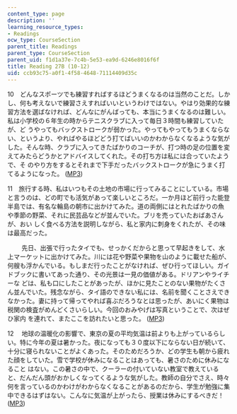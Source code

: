 ```yaml
---
content_type: page
description: ''
learning_resource_types:
- Readings
ocw_type: CourseSection
parent_title: Readings
parent_type: CourseSection
parent_uid: f1d1a37e-7c4b-5e53-ea9d-6246e8016f6f
title: Reading 27B (10-12)
uid: ccb93c75-a0f1-4f58-4648-71114409d35c
---
```


10　どんなスポーツでも練習すればするほどうまくなるのは当然のことだ。しかし、何も考えないで練習さえすればいいというわけではない。やはり効果的な練習方法を選ばなければ、どんなにがんばっても、本当にうまくなるのは難しい。私は小学校の６年生の時からテニスクラブに入って毎日３時間も練習していたが、ど うやってもバックストロークが弱かった。やってもやってもうまくならない、というより、やればやるほどどう打てばいいのかわからなくなるような気がした。そんな時、クラブに入ってきたばかりのコーチが、打つ時の足の位置を変えてみたらどうかとアドバイスしてくれた。その打ち方は私には合っていたようで、そ のやり方をするとそれまで下手だったバックストロークが急にうまく打てるようになった。 ([MP3](/ans7870/21f/21f.505/f05/audio/Lesson27B-10.mp3))

11　旅行する時、私はいつもその土地の市場に行ってみることにしている。市場と言うのは、どの町でも活気があって楽しいところだ。一か月ほど前行った能登半島では、有名な輪島の朝市に出かけてみた。道の両側にはとれたばかりの魚や季節の野菜、それに民芸品などが並んでいた。ブリを売っていたおばあさんが、おい しく食べる方法を説明しながら、私と家内に刺身をくれたが、その味は最高だった。

　 　先日、出張で行ったタイでも、せっかくだからと思って早起きをして、水上マーケットに出かけてみた。川には花や野菜や果物を山のように載せた船が、何艘も浮かんでいる。もしまだ行ったことがなければ、ぜひ行ってほしい。ガイドブックに書いてあった通り、その光景は一見の価値がある。ドリアンやライチーな どは、私も口にしたことがあったが、ほかに見たことのない果物がたくさん並んでいた。残念ながら、タイ語のできない私には、名前を聞くことさえできなかった。妻に持って帰ってやれば喜ぶだろうなとは思ったが、あいにく果物は税関の検査がめんどくさいらしい。今回のおみやげは写真ということで、次はぜひ家内 を連れて、またここを訪れたいと思った。 ([MP3](/ans7870/21f/21f.505/f05/audio/Lesson27B-11.mp3))

12　 地球の温暖化の影響で、東京の夏の平均気温は前よりも上がっているらしい。特に今年の夏は暑かった。夜になっても３０度以下にならない日が続いて、十分に寝られないことがよくあった。そのためだろうか、どの学生も朝から疲れた顔をしていた。雪で学校が休みになることはあっても、暑さのために休みになること はない。この暑さの中で、クーラーの付いていない教室で教えていると、だんだん頭がおかしくなってくるような気がした。教師の自分でさえ、時々何を言っているのかわけがわからなくなることがあるのだから、学生が勉強に集中できるはずはない。こんなに気温が上がったら、授業は休みにするべきだ！ ([MP3](/ans7870/21f/21f.505/f05/audio/Lesson27B-12.mp3))